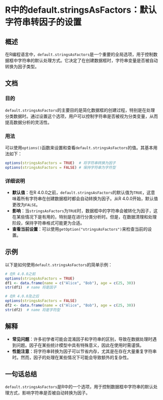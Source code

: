 <!--
Meta Description: # R中的default.stringsAsFactors：默认字符串转因子的设置 ## 概述 在R编程语言中，`default.stringsAsFactors`是一个重要的全局选项，用于控制数据框中字符串的默认处理方式。它决定了在创建数据框时，字符串变量是否被自动转换为因子类型。 ## 文档 #...
Meta Keywords: stringsasfactors, default, options, true, name
-->

# R中的default.stringsAsFactors：默认字符串转因子的设置

## 概述
在R编程语言中，`default.stringsAsFactors`是一个重要的全局选项，用于控制数据框中字符串的默认处理方式。它决定了在创建数据框时，字符串变量是否被自动转换为因子类型。

## 文档
### 目的
`default.stringsAsFactors`的主要目的是简化数据框的创建过程，特别是在处理分类数据时。通过设置这个选项，用户可以控制字符串是否被视为分类变量，从而提高数据分析的灵活性。

### 用法
可以使用`options()`函数来设置和查看`default.stringsAsFactors`的值。其基本用法如下：

```R
options(stringsAsFactors = TRUE)  # 将字符串转换为因子
options(stringsAsFactors = FALSE) # 保持字符串为字符型
```

### 详细说明
- **默认值**：在R 4.0.0之前，`default.stringsAsFactors`的默认值为`TRUE`，这意味着所有字符串在创建数据框时都会自动转换为因子。从R 4.0.0开始，默认值更改为`FALSE`。
- **影响**：当`stringsAsFactors`为`TRUE`时，数据框中的字符串会被转化为因子，这在某些情况下是有用的，特别是在进行分类分析时。但是，在数据清理和处理阶段，保持字符串格式可能更为合适。
- **查看当前设置**：可以使用`getOption("stringsAsFactors")`来检查当前的设置。

## 示例
以下是如何使用`default.stringsAsFactors`的简单示例：

```R
# 在R 4.0.0之前
options(stringsAsFactors = TRUE)
df1 <- data.frame(name = c("Alice", "Bob"), age = c(25, 30))
str(df1)  # name 将是因子

# 在R 4.0.0及之后
options(stringsAsFactors = FALSE)
df2 <- data.frame(name = c("Alice", "Bob"), age = c(25, 30))
str(df2)  # name 将是字符型
```

## 解释
- **常见问题**：许多初学者可能会混淆因子和字符串的区别，导致在数据处理时遇到问题。因子在某些统计模型中具有特殊意义，因此在使用时需谨慎。
- **性能注意**：将字符串转换为因子可以节省内存，尤其是在存在大量重复字符串时。然而，因子的处理在某些情况下可能会导致额外的复杂性。

## 一句话总结
`default.stringsAsFactors`是R中的一个选项，用于控制数据框中字符串的默认处理方式，影响字符串是否被自动转换为因子。